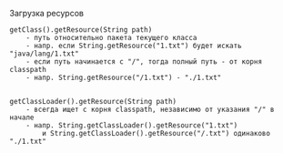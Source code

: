 Загрузка ресурсов

    getClass().getResource(String path)
        - путь относительно пакета текущего класса
        - напр. если String.getResource("1.txt") будет искать "java/lang/1.txt"
        - если путь начинается с "/", тогда полный путь - от корня classpath
        - напр. String.getResource("/1.txt") - "./1.txt"


    getClassLoader().getResource(String path)
        - всегда ищет с корня classpath, независимо от указания "/" в начале
        - напр. String.getClassLoader().getResource("1.txt") 
            и String.getClassLoader().getResource("/.txt") одинаково "./1.txt"


